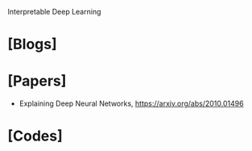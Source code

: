 Interpretable Deep Learning

# [Blogs]

# [Papers]
+ Explaining Deep Neural Networks, https://arxiv.org/abs/2010.01496


# [Codes]
